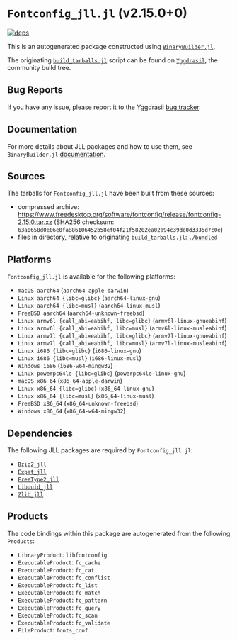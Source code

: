 # `Fontconfig_jll.jl` (v2.15.0+0)

[![deps](https://juliahub.com/docs/Fontconfig_jll/deps.svg)](https://juliahub.com/ui/Packages/General/Fontconfig_jll/)

This is an autogenerated package constructed using [`BinaryBuilder.jl`](https://github.com/JuliaPackaging/BinaryBuilder.jl).

The originating [`build_tarballs.jl`](https://github.com/JuliaPackaging/Yggdrasil/blob/3db1836e66480e537c5fb63731315555c4c7d66d/F/Fontconfig/build_tarballs.jl) script can be found on [`Yggdrasil`](https://github.com/JuliaPackaging/Yggdrasil/), the community build tree.

## Bug Reports

If you have any issue, please report it to the Yggdrasil [bug tracker](https://github.com/JuliaPackaging/Yggdrasil/issues).

## Documentation

For more details about JLL packages and how to use them, see `BinaryBuilder.jl` [documentation](https://docs.binarybuilder.org/stable/jll/).

## Sources

The tarballs for `Fontconfig_jll.jl` have been built from these sources:

* compressed archive: https://www.freedesktop.org/software/fontconfig/release/fontconfig-2.15.0.tar.xz (SHA256 checksum: `63a0658d0e06e0fa886106452b58ef04f21f58202ea02a94c39de0d3335d7c0e`)
* files in directory, relative to originating `build_tarballs.jl`: [`./bundled`](https://github.com/JuliaPackaging/Yggdrasil/tree/3db1836e66480e537c5fb63731315555c4c7d66d/F/Fontconfig/bundled)

## Platforms

`Fontconfig_jll.jl` is available for the following platforms:

* `macOS aarch64` (`aarch64-apple-darwin`)
* `Linux aarch64 {libc=glibc}` (`aarch64-linux-gnu`)
* `Linux aarch64 {libc=musl}` (`aarch64-linux-musl`)
* `FreeBSD aarch64` (`aarch64-unknown-freebsd`)
* `Linux armv6l {call_abi=eabihf, libc=glibc}` (`armv6l-linux-gnueabihf`)
* `Linux armv6l {call_abi=eabihf, libc=musl}` (`armv6l-linux-musleabihf`)
* `Linux armv7l {call_abi=eabihf, libc=glibc}` (`armv7l-linux-gnueabihf`)
* `Linux armv7l {call_abi=eabihf, libc=musl}` (`armv7l-linux-musleabihf`)
* `Linux i686 {libc=glibc}` (`i686-linux-gnu`)
* `Linux i686 {libc=musl}` (`i686-linux-musl`)
* `Windows i686` (`i686-w64-mingw32`)
* `Linux powerpc64le {libc=glibc}` (`powerpc64le-linux-gnu`)
* `macOS x86_64` (`x86_64-apple-darwin`)
* `Linux x86_64 {libc=glibc}` (`x86_64-linux-gnu`)
* `Linux x86_64 {libc=musl}` (`x86_64-linux-musl`)
* `FreeBSD x86_64` (`x86_64-unknown-freebsd`)
* `Windows x86_64` (`x86_64-w64-mingw32`)

## Dependencies

The following JLL packages are required by `Fontconfig_jll.jl`:

* [`Bzip2_jll`](https://github.com/JuliaBinaryWrappers/Bzip2_jll.jl)
* [`Expat_jll`](https://github.com/JuliaBinaryWrappers/Expat_jll.jl)
* [`FreeType2_jll`](https://github.com/JuliaBinaryWrappers/FreeType2_jll.jl)
* [`Libuuid_jll`](https://github.com/JuliaBinaryWrappers/Libuuid_jll.jl)
* [`Zlib_jll`](https://github.com/JuliaBinaryWrappers/Zlib_jll.jl)

## Products

The code bindings within this package are autogenerated from the following `Products`:

* `LibraryProduct`: `libfontconfig`
* `ExecutableProduct`: `fc_cache`
* `ExecutableProduct`: `fc_cat`
* `ExecutableProduct`: `fc_conflist`
* `ExecutableProduct`: `fc_list`
* `ExecutableProduct`: `fc_match`
* `ExecutableProduct`: `fc_pattern`
* `ExecutableProduct`: `fc_query`
* `ExecutableProduct`: `fc_scan`
* `ExecutableProduct`: `fc_validate`
* `FileProduct`: `fonts_conf`
